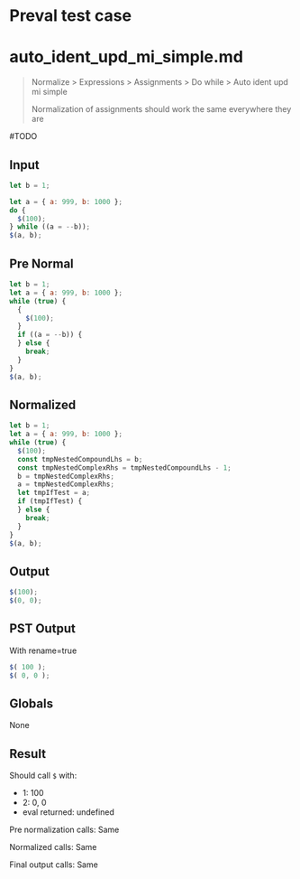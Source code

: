 # Preval test case

# auto_ident_upd_mi_simple.md

> Normalize > Expressions > Assignments > Do while > Auto ident upd mi simple
>
> Normalization of assignments should work the same everywhere they are

#TODO

## Input

`````js filename=intro
let b = 1;

let a = { a: 999, b: 1000 };
do {
  $(100);
} while ((a = --b));
$(a, b);
`````

## Pre Normal

`````js filename=intro
let b = 1;
let a = { a: 999, b: 1000 };
while (true) {
  {
    $(100);
  }
  if ((a = --b)) {
  } else {
    break;
  }
}
$(a, b);
`````

## Normalized

`````js filename=intro
let b = 1;
let a = { a: 999, b: 1000 };
while (true) {
  $(100);
  const tmpNestedCompoundLhs = b;
  const tmpNestedComplexRhs = tmpNestedCompoundLhs - 1;
  b = tmpNestedComplexRhs;
  a = tmpNestedComplexRhs;
  let tmpIfTest = a;
  if (tmpIfTest) {
  } else {
    break;
  }
}
$(a, b);
`````

## Output

`````js filename=intro
$(100);
$(0, 0);
`````

## PST Output

With rename=true

`````js filename=intro
$( 100 );
$( 0, 0 );
`````

## Globals

None

## Result

Should call `$` with:
 - 1: 100
 - 2: 0, 0
 - eval returned: undefined

Pre normalization calls: Same

Normalized calls: Same

Final output calls: Same

